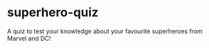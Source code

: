 # superhero-quiz
 A quiz to test your knowledge about your favourite superheroes from Marvel and DC!
